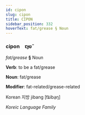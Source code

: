 ```yaml
---
id: cipon
slug: cipon
title: CİPON
sidebar_position: 332
hoverText: fat/grease § Noun
---
```


### cipon&emsp;<span kind="abugida">ꞇɟʋ̃</span>

*fat/grease* **§** Noun

**Verb**: to be a fat/grease

**Noun**: fat/grease

**Modifier**: fat-related/grease-related

Korean 지방 jibang [t͡ɕiba̠ŋ]

*Koreic Language Family*